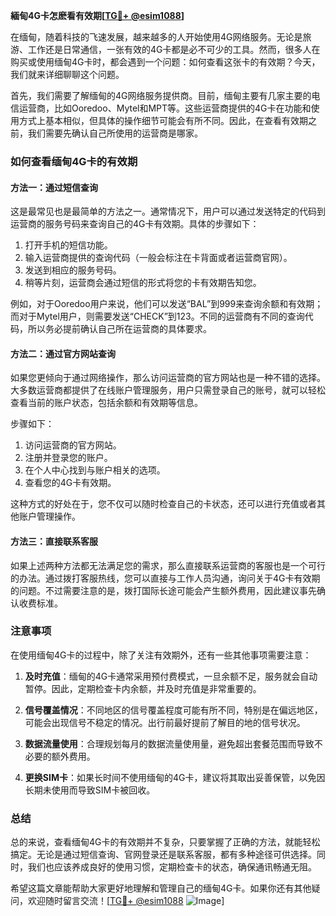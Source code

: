 **緬甸4G卡怎麽看有效期[[TG💪+ @esim1088](https://t.me/s/esim1088)]**

在缅甸，随着科技的飞速发展，越来越多的人开始使用4G网络服务。无论是旅游、工作还是日常通信，一张有效的4G卡都是必不可少的工具。然而，很多人在购买或使用缅甸4G卡时，都会遇到一个问题：如何查看这张卡的有效期？今天，我们就来详细聊聊这个问题。

首先，我们需要了解缅甸的4G网络服务提供商。目前，缅甸主要有几家主要的电信运营商，比如Ooredoo、Mytel和MPT等。这些运营商提供的4G卡在功能和使用方式上基本相似，但具体的操作细节可能会有所不同。因此，在查看有效期之前，我们需要先确认自己所使用的运营商是哪家。

### 如何查看缅甸4G卡的有效期

#### 方法一：通过短信查询

这是最常见也是最简单的方法之一。通常情况下，用户可以通过发送特定的代码到运营商的服务号码来查询自己的4G卡有效期。具体的步骤如下：

1. 打开手机的短信功能。
2. 输入运营商提供的查询代码（一般会标注在卡背面或者运营商官网）。
3. 发送到相应的服务号码。
4. 稍等片刻，运营商会通过短信的形式将您的卡有效期告知您。

例如，对于Ooredoo用户来说，他们可以发送“BAL”到999来查询余额和有效期；而对于Mytel用户，则需要发送“CHECK”到123。不同的运营商有不同的查询代码，所以务必提前确认自己所在运营商的具体要求。

#### 方法二：通过官方网站查询

如果您更倾向于通过网络操作，那么访问运营商的官方网站也是一种不错的选择。大多数运营商都提供了在线账户管理服务，用户只需登录自己的账号，就可以轻松查看当前的账户状态，包括余额和有效期等信息。

步骤如下：
1. 访问运营商的官方网站。
2. 注册并登录您的账户。
3. 在个人中心找到与账户相关的选项。
4. 查看您的4G卡有效期。

这种方式的好处在于，您不仅可以随时检查自己的卡状态，还可以进行充值或者其他账户管理操作。

#### 方法三：直接联系客服

如果上述两种方法都无法满足您的需求，那么直接联系运营商的客服也是一个可行的办法。通过拨打客服热线，您可以直接与工作人员沟通，询问关于4G卡有效期的问题。不过需要注意的是，拨打国际长途可能会产生额外费用，因此建议事先确认收费标准。

### 注意事项

在使用缅甸4G卡的过程中，除了关注有效期外，还有一些其他事项需要注意：

1. **及时充值**：缅甸的4G卡通常采用预付费模式，一旦余额不足，服务就会自动暂停。因此，定期检查卡内余额，并及时充值是非常重要的。
   
2. **信号覆盖情况**：不同地区的信号覆盖程度可能有所不同，特别是在偏远地区，可能会出现信号不稳定的情况。出行前最好提前了解目的地的信号状况。

3. **数据流量使用**：合理规划每月的数据流量使用量，避免超出套餐范围而导致不必要的额外费用。

4. **更换SIM卡**：如果长时间不使用缅甸的4G卡，建议将其取出妥善保管，以免因长期未使用而导致SIM卡被回收。

### 总结

总的来说，查看缅甸4G卡的有效期并不复杂，只要掌握了正确的方法，就能轻松搞定。无论是通过短信查询、官网登录还是联系客服，都有多种途径可供选择。同时，我们也应该养成良好的使用习惯，定期检查卡的状态，确保通讯畅通无阻。

希望这篇文章能帮助大家更好地理解和管理自己的缅甸4G卡。如果你还有其他疑问，欢迎随时留言交流！[[TG💪+ @esim1088](https://t.me/s/esim1088) ![Image](https://i.postimg.cc/4NQfJmqS/Snipaste-2025-05-13-00-14-12.png)]